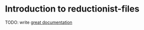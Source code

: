 # Introduction to reductionist-files

TODO: write [great documentation](http://jacobian.org/writing/what-to-write/)
